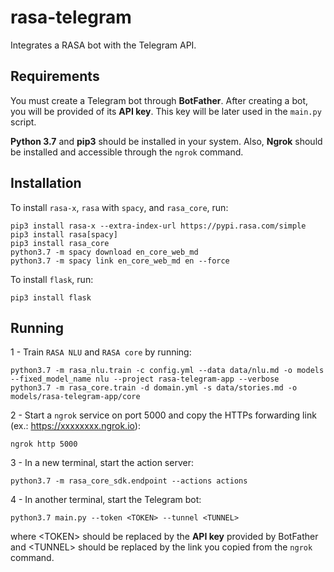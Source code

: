 # rasa-telegram
Integrates a RASA bot with the Telegram API. 

## Requirements
You must create a Telegram bot through **BotFather**. After creating a bot, you will be provided of its **API key**. This key will be later used in the `main.py` script.

**Python 3.7** and **pip3** should be installed in your system. Also, **Ngrok** should be installed and accessible through the `ngrok` command.

## Installation
To install `rasa-x`, `rasa` with `spacy`, and `rasa_core`, run:

```
pip3 install rasa-x --extra-index-url https://pypi.rasa.com/simple
pip3 install rasa[spacy]
pip3 install rasa_core
python3.7 -m spacy download en_core_web_md
python3.7 -m spacy link en_core_web_md en --force
```

To install `flask`, run:

```
pip3 install flask
```

## Running
1 -  Train `RASA NLU` and `RASA core` by running:

```
python3.7 -m rasa_nlu.train -c config.yml --data data/nlu.md -o models --fixed_model_name nlu --project rasa-telegram-app --verbose
python3.7 -m rasa_core.train -d domain.yml -s data/stories.md -o models/rasa-telegram-app/core
```

2 - Start a `ngrok` service on port 5000 and copy the HTTPs forwarding link (ex.: https://xxxxxxxx.ngrok.io):

```
ngrok http 5000
```

3 - In a new terminal, start the action server:

```
python3.7 -m rasa_core_sdk.endpoint --actions actions
```

4 - In another terminal, start the Telegram bot:

```
python3.7 main.py --token <TOKEN> --tunnel <TUNNEL>
```

where \<TOKEN> should be replaced by the **API key** provided by BotFather and \<TUNNEL> should be replaced by the link you copied from the `ngrok` command.